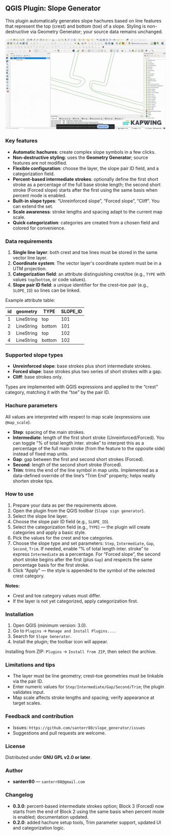 ## QGIS Plugin: Slope Generator

This plugin automatically generates slope hachures based on line features that represent the top (crest) and bottom (toe) of a slope. Styling is non-destructive via Geometry Generator; your source data remains unchanged.

![Plugin demo](./assets/demo.gif)

### Key features

- **Automatic hachures**: create complex slope symbols in a few clicks.
- **Non-destructive styling**: uses the **Geometry Generator**; source features are not modified.
- **Flexible configuration**: choose the layer, the slope pair ID field, and a categorization field.
- **Percent-based intermediate strokes**: optionally define the first short stroke as a percentage of the full base stroke length; the second short stroke (Forced slope) starts after the first using the same basis when percent mode is enabled.
- **Built-in slope types**: “Unreinforced slope”, “Forced slope”, “Cliff”. You can extend the set.
- **Scale awareness**: stroke lengths and spacing adapt to the current map scale.
- **Quick categorization**: categories are created from a chosen field and colored for convenience.

### Data requirements

1.  **Single line layer**: both crest and toe lines must be stored in the same vector line layer.
2.  **Coordinate system**: The vector layer's coordinate system must be in a UTM projection.
3.  **Categorization field**: an attribute distinguishing crest/toe (e.g., `TYPE` with values `top`/`bottom`, or code values).
4.  **Slope pair ID field**: a unique identifier for the crest–toe pair (e.g., `SLOPE_ID`) so lines can be linked.

Example attribute table:

| id | geometry | TYPE | SLOPE_ID |
| -- | ---------- | -------- | -------- |
| 1 | LineString | top | 101 |
| 2 | LineString | bottom | 101 |
| 3 | LineString | top | 102 |
| 4 | LineString | bottom | 102 |

### Supported slope types

- **Unreinforced slope**: base strokes plus short intermediate strokes.
- **Forced slope**: base strokes plus two series of short strokes with a gap.
- **Cliff**: base strokes only.

Types are implemented with QGIS expressions and applied to the “crest” category, matching it with the “toe” by the pair ID.

### Hachure parameters

All values are interpreted with respect to map scale (expressions use `@map_scale`).

- **Step**: spacing of the main strokes.
- **Intermediate**: length of the first short stroke (Unreinforced/Forced). You can toggle “% of total length inter. stroke” to interpret this as a percentage of the full main stroke (from the feature to the opposite side) instead of fixed map units.
- **Gap**: gap between the first and second short strokes (Forced).
- **Second**: length of the second short stroke (Forced).
- **Trim**: trims the end of the line symbol in map units. Implemented as a data-defined override of the line’s “Trim End” property; helps neatly shorten stroke tips.

### How to use

1.  Prepare your data as per the requirements above.
2.  Open the plugin from the QGIS toolbar (`Slope sign generator`).
3.  Select the slope line layer.
4.  Choose the slope pair ID field (e.g., `SLOPE_ID`).
5.  Select the categorization field (e.g., `TYPE`) — the plugin will create categories and apply a basic style.
6.  Pick the values for the crest and toe categories.
7.  Choose the slope type and set parameters: `Step`, `Intermediate`, `Gap`, `Second`, `Trim`. If needed, enable “% of total length inter. stroke” to express `Intermediate` as a percentage. For “Forced slope”, the second short stroke begins after the first (plus `Gap`) and respects the same percentage basis for the first stroke.
8.  Click “Apply” — the style is appended to the symbol of the selected crest category.

**Notes:**

- Crest and toe category values must differ.
- If the layer is not yet categorized, apply categorization first.

### Installation

1.  Open QGIS (minimum version: 3.0).
2.  Go to `Plugins` → `Manage and Install Plugins...`.
3.  Search for `Slope Generator`.
4.  Install the plugin; the toolbar icon will appear.

Installing from ZIP: `Plugins` → `Install from ZIP`, then select the archive.

### Limitations and tips

- The layer must be line geometry; crest–toe geometries must be linkable via the pair ID.
- Enter numeric values for `Step/Intermediate/Gap/Second/Trim`; the plugin validates input.
- Map scale affects stroke lengths and spacing; verify appearance at target scales.

### Feedback and contribution

- Issues: `https://github.com/santerr80/slope_generator/issues`
- Suggestions and pull requests are welcome.

### License

Distributed under **GNU GPL v2.0 or later**.

### Author

- **santerr80** — `santerr80@gmail.com`

### Changelog

- **0.3.0**: percent-based intermediate strokes option; Block 3 (Forced) now starts from the end of Block 2 using the same basis when percent mode is enabled; documentation updated.
- **0.2.0**: added hachure setup tools, Trim parameter support, updated UI and categorization logic.
